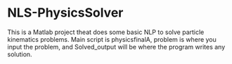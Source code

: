 # NLS-PhysicsSolver
This is a Matlab project theat does some basic NLP to solve particle kinematics problems.
Main script is physicsfinalA, problem is where you input the problem, and Solved_output will be where the program writes any solution.
